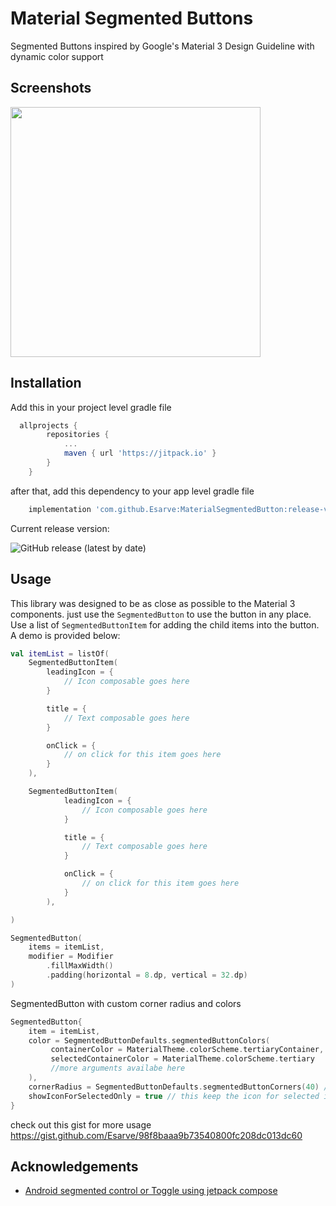 
# Material Segmented Buttons
Segmented Buttons inspired by Google's Material 3 Design Guideline with dynamic color support

## Screenshots

<img src="https://i.ibb.co/nzzKG9G/msb.png" width="400">


## Installation



Add this in your project level gradle file

```groovy
  allprojects {
		repositories {
			...
			maven { url 'https://jitpack.io' }
		}
	}
```

after that, add this dependency to your app level gradle file

```groovy
  	implementation 'com.github.Esarve:MaterialSegmentedButton:release-version'
```

Current release version: 

![GitHub release (latest by date)](https://img.shields.io/github/v/release/Esarve/MaterialSegmentedButton)
## Usage

This library was designed to be as close as possible to the Material 3 components. 
just use the `SegmentedButton` to use the button in any place. Use a list of `SegmentedButtonItem` for adding the child items into the button. A demo is provided below:
 
```kotlin
val itemList = listOf(
    SegmentedButtonItem(
        leadingIcon = {
            // Icon composable goes here
        }

        title = {
            // Text composable goes here
        }

        onClick = {
            // on click for this item goes here
        }
    ),

    SegmentedButtonItem(
            leadingIcon = {
                // Icon composable goes here
            }

            title = {
                // Text composable goes here
            }

            onClick = {
                // on click for this item goes here
            }
        ),

)

SegmentedButton(
    items = itemList,
    modifier = Modifier
        .fillMaxWidth()
        .padding(horizontal = 8.dp, vertical = 32.dp)
)
```

SegmentedButton with custom corner radius and colors

```kotlin
SegmentedButton{
    item = itemList,
    color = SegmentedButtonDefaults.segmentedButtonColors(
         containerColor = MaterialTheme.colorScheme.tertiaryContainer,
         selectedContainerColor = MaterialTheme.colorScheme.tertiary
         //more arguments availabe here
    ),
    cornerRadius = SegmentedButtonDefaults.segmentedButtonCorners(40) //or you can individually mention each corners here
    showIconForSelectedOnly = true // this keep the icon for selected item visible only
}
```

check out this gist for more usage https://gist.github.com/Esarve/98f8baaa9b73540800fc208dc013dc60


## Acknowledgements

 - [Android segmented control or Toggle using jetpack compose](https://medium.com/@manojbhadane/hello-everyone-558290eb632e)


